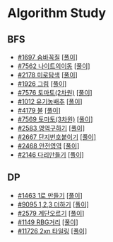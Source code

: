 # Algorithm Study

## BFS
- [#1697 숨바꼭질](https://www.acmicpc.net/problem/1697) [[풀이]](BFS_BOJ/BFS_BOJ/1697.swift)
- [#7562 나이트의이동](https://www.acmicpc.net/problem/7562) [[풀이]](BFS_BOJ/BFS_BOJ/7562.swift)
- [#2178 미로탐색](https://www.acmicpc.net/problem/2178) [[풀이]](BFS_BOJ/BFS_BOJ/2178.swift)
- [#1926 그림](https://www.acmicpc.net/problem/1926) [[풀이]](BFS_BOJ/BFS_BOJ/1926.swift)
- [#7576 토마토(2차원)](https://www.acmicpc.net/problem/7576) [[풀이]](BFS_BOJ/BFS_BOJ/7576.swift)
- [#1012 유기농배추](https://www.acmicpc.net/problem/1012) [[풀이]](BFS_BOJ/BFS_BOJ/1012.swift)
- [#4179 불](https://www.acmicpc.net/problem/4179) [[풀이]](BFS_BOJ/BFS_BOJ/4179.swift)
- [#7569 토마토(3차원)](https://www.acmicpc.net/problem/7569) [[풀이]](BFS_BOJ/BFS_BOJ/7569.swift)
- [#2583 영역구하기](https://www.acmicpc.net/problem/2583) [[풀이]](BFS_BOJ/BFS_BOJ/2583.swift)
- [#2667 단지번호붙이기](https://www.acmicpc.net/problem/2667) [[풀이]](BFS_BOJ/BFS_BOJ/2667.swift)
- [#2468 안전영역](https://www.acmicpc.net/problem/2468) [[풀이]](BFS_BOJ/BFS_BOJ/2468.swift)
- [#2146 다리만들기](https://www.acmicpc.net/problem/2146) [[풀이]](BFS_BOJ/BFS_BOJ/2146.swift)

## DP
- [#1463 1로 만들기](https://www.acmicpc.net/problem/1463) [[풀이]](DP/DP/1463.swift)
- [#9095 1,2,3 더하기](https://www.acmicpc.net/problem/9095) [[풀이]](DP/DP/9095.swift)
- [#2579 계단오르기](https://www.acmicpc.net/problem/2579) [[풀이]](DP/DP/2579.swift)
- [#1149 RBG거리](https://www.acmicpc.net/problem/1149) [[풀이]](DP/DP/1149.swift)
- [#11726 2xn 타일링](https://www.acmicpc.net/problem/11726) [[풀이]](DP/DP/11726.swift)

